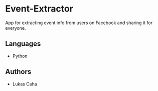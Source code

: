 # Event-Extractor
App for extracting event info from users on Facebook and sharing it for everyone.

## Languages
* Python

## Authors
* Lukas Caha
